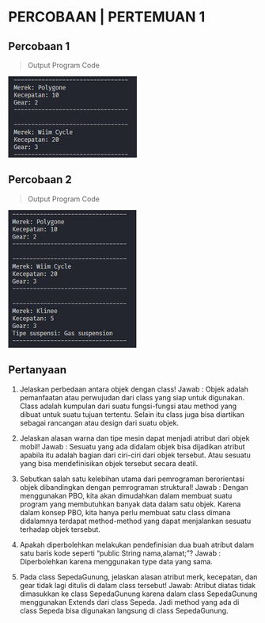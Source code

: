 # PERCOBAAN | PERTEMUAN 1

## Percobaan 1

> Output Program Code

![](images/percobaan1.JPG)

## Percobaan 2

> Output Program Code

![](images/percobaan2.JPG)

## Pertanyaan

1. Jelaskan perbedaan antara objek dengan class!
   Jawab :
   Objek adalah pemanfaatan atau perwujudan dari class yang siap untuk digunakan.
   Class adalah kumpulan dari suatu fungsi-fungsi atau method yang dibuat untuk suatu tujuan tertentu. Selain itu class juga bisa diartikan sebagai rancangan atau design dari suatu objek.

2. Jelaskan alasan warna dan tipe mesin dapat menjadi atribut dari objek mobil!
   Jawab :
   Sesuatu yang ada didalam objek bisa dijadikan atribut apabila itu adalah bagian dari ciri-ciri dari objek tersebut. Atau sesuatu yang bisa mendefinisikan objek tersebut secara deatil.

3. Sebutkan salah satu kelebihan utama dari pemrograman berorientasi objek dibandingkan
   dengan pemrograman struktural!
   Jawab :
   Dengan menggunakan PBO, kita akan dimudahkan dalam membuat suatu program yang membutuhkan banyak data dalam satu objek. Karena dalam konsep PBO, kita hanya perlu membuat satu class dimana didalamnya terdapat method-method yang dapat menjalankan sesuatu terhadap objek tersebut.

4. Apakah diperbolehkan melakukan pendefinisian dua buah atribut dalam satu baris kode seperti
   “public String nama,alamat;”?
   Jawab :
   Diperbolehkan karena menggunakan type data yang sama.

5. Pada class SepedaGunung, jelaskan alasan atribut merk, kecepatan, dan gear tidak lagi ditulis di
   dalam class tersebut!
   Jawab:
   Atribut diatas tidak dimasukkan ke class SepedaGunung karena dalam class SepedaGunung menggunakan Extends dari class Sepeda. Jadi method yang ada di class Sepeda bisa digunakan langsung di class SepedaGunung.
